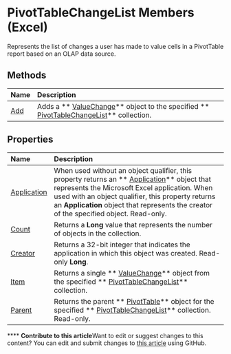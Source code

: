 
# PivotTableChangeList Members (Excel)
Represents the list of changes a user has made to value cells in a PivotTable report based on an OLAP data source.

## Methods



|**Name**|**Description**|
|:-----|:-----|
| [Add](d871f244-a669-9508-a006-bb36e693a288.md)|Adds a  ** [ValueChange](27335d52-7003-2268-b5d0-c2cd21588579.md)** object to the specified ** [PivotTableChangeList](83bc0395-b97e-d57f-cfe4-e226a5cea36c.md)** collection.|

## Properties



|**Name**|**Description**|
|:-----|:-----|
| [Application](ff2e4c58-d3bf-ca06-ec93-e736c8f13f4c.md)|When used without an object qualifier, this property returns an  ** [Application](19b73597-5cf9-4f56-8227-b5211f657f6f.md)** object that represents the Microsoft Excel application. When used with an object qualifier, this property returns an **Application** object that represents the creator of the specified object. Read-only.|
| [Count](0eb7476d-3fdf-3905-2819-0670eb199a53.md)|Returns a  **Long** value that represents the number of objects in the collection.|
| [Creator](e843c050-3fe0-8aaa-85e3-7ca3b925ba8d.md)|Returns a 32-bit integer that indicates the application in which this object was created. Read-only  **Long**.|
| [Item](33c9a0e3-eb83-6aa5-d137-c907984902f6.md)|Returns a single  ** [ValueChange](27335d52-7003-2268-b5d0-c2cd21588579.md)** object from the specified ** [PivotTableChangeList](83bc0395-b97e-d57f-cfe4-e226a5cea36c.md)** collection.|
| [Parent](27a1c04f-91d3-77f6-0efb-8262c7816f6e.md)|Returns the parent  ** [PivotTable](a9c1d4a0-78a9-f9a6-6daf-91cb63e45842.md)** object for the specified ** [PivotTableChangeList](83bc0395-b97e-d57f-cfe4-e226a5cea36c.md)** collection. Read-only.|

****   **Contribute to this article**Want to edit or suggest changes to this content? You can edit and submit changes to  [this article](https://github.com/jhershey00/VBA_Excel_Test/OpenXMLCon/articles/e328782b-4b0d-6f46-cf0d-38024e6d0ed7.md) using GitHub.


